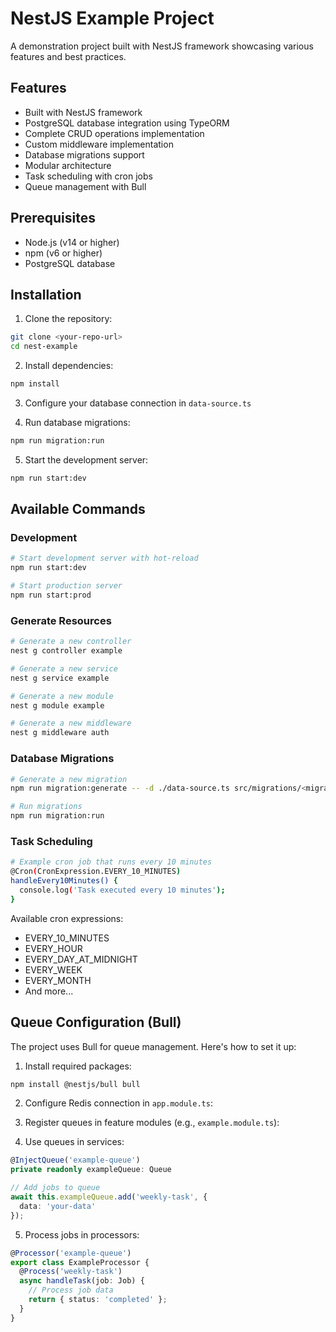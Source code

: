 # NestJS Example Project

A demonstration project built with NestJS framework showcasing various features and best practices.

## Features

- Built with NestJS framework
- PostgreSQL database integration using TypeORM
- Complete CRUD operations implementation
- Custom middleware implementation
- Database migrations support
- Modular architecture
- Task scheduling with cron jobs
- Queue management with Bull

## Prerequisites

- Node.js (v14 or higher)
- npm (v6 or higher)
- PostgreSQL database

## Installation

1. Clone the repository:

```bash
git clone <your-repo-url>
cd nest-example
```

2. Install dependencies:

```bash
npm install
```

3. Configure your database connection in `data-source.ts`

4. Run database migrations:

```bash
npm run migration:run
```

5. Start the development server:

```bash
npm run start:dev
```

## Available Commands

### Development

```bash
# Start development server with hot-reload
npm run start:dev

# Start production server
npm run start:prod
```

### Generate Resources

```bash
# Generate a new controller
nest g controller example

# Generate a new service
nest g service example

# Generate a new module
nest g module example

# Generate a new middleware
nest g middleware auth
```

### Database Migrations

```bash
# Generate a new migration
npm run migration:generate -- -d ./data-source.ts src/migrations/<migration-name>

# Run migrations
npm run migration:run

```

### Task Scheduling

```bash
# Example cron job that runs every 10 minutes
@Cron(CronExpression.EVERY_10_MINUTES)
handleEvery10Minutes() {
  console.log('Task executed every 10 minutes');
}
```

Available cron expressions:

- EVERY_10_MINUTES
- EVERY_HOUR
- EVERY_DAY_AT_MIDNIGHT
- EVERY_WEEK
- EVERY_MONTH
- And more...

## Queue Configuration (Bull)

The project uses Bull for queue management. Here's how to set it up:

1. Install required packages:

```bash
npm install @nestjs/bull bull
```

2. Configure Redis connection in `app.module.ts`:

3. Register queues in feature modules (e.g., `example.module.ts`):

4. Use queues in services:

```typescript
@InjectQueue('example-queue')
private readonly exampleQueue: Queue

// Add jobs to queue
await this.exampleQueue.add('weekly-task', {
  data: 'your-data'
});
```

5. Process jobs in processors:

```typescript
@Processor('example-queue')
export class ExampleProcessor {
  @Process('weekly-task')
  async handleTask(job: Job) {
    // Process job data
    return { status: 'completed' };
  }
}
```
